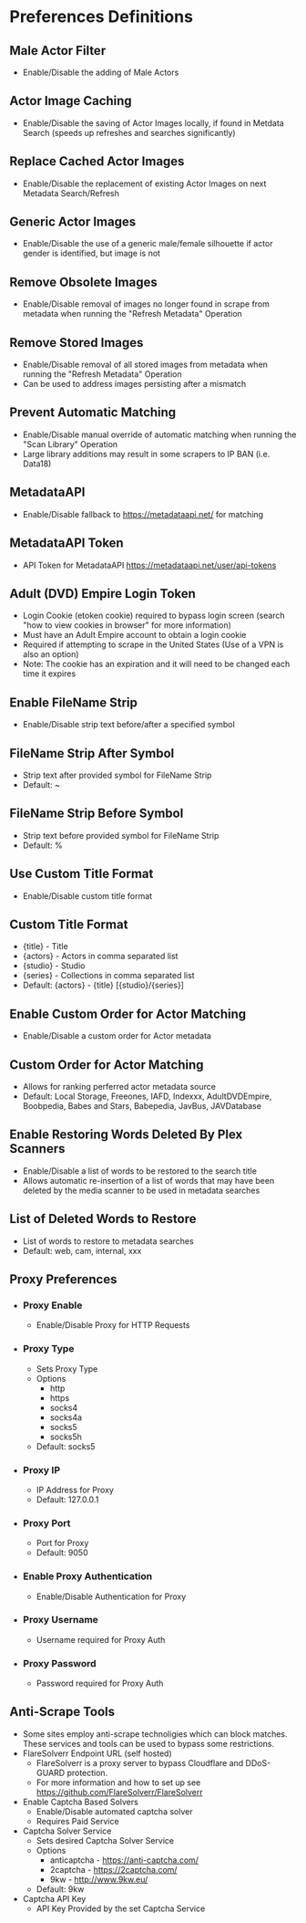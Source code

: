 # Preferences Definitions

## Male Actor Filter
 - Enable/Disable the adding of Male Actors

## Actor Image Caching
 - Enable/Disable the saving of Actor Images locally, if found in Metdata Search (speeds up refreshes and searches significantly)

## Replace Cached Actor Images
 - Enable/Disable the replacement of existing Actor Images on next Metadata Search/Refresh

## Generic Actor Images
 - Enable/Disable the use of a generic male/female silhouette if actor gender is identified, but image is not

## Remove Obsolete Images
 - Enable/Disable removal of images no longer found in scrape from metadata when running the "Refresh Metadata" Operation

## Remove Stored Images
 - Enable/Disable removal of all stored images from metadata when running the "Refresh Metadata" Operation
 - Can be used to address images persisting after a mismatch

## Prevent Automatic Matching
 - Enable/Disable manual override of automatic matching when running the "Scan Library" Operation
 - Large library additions may result in some scrapers to IP BAN (i.e. Data18)

## MetadataAPI
 - Enable/Disable fallback to https://metadataapi.net/ for matching

## MetadataAPI Token
 - API Token for MetadataAPI https://metadataapi.net/user/api-tokens

## Adult (DVD) Empire Login Token
 - Login Cookie (etoken cookie) required to bypass login screen (search "how to view cookies in browser" for more information)
 - Must have an Adult Empire account to obtain a login cookie
 - Required if attempting to scrape in the United States (Use of a VPN is also an option)
 - Note: The cookie has an expiration and it will need to be changed each time it expires

## Enable FileName Strip
 - Enable/Disable strip text before/after a specified symbol

## FileName Strip After Symbol
 - Strip text after provided symbol for FileName Strip
 - Default: ~

## FileName Strip Before Symbol
 - Strip text before provided symbol for FileName Strip
 - Default: %

## Use Custom Title Format
 - Enable/Disable custom title format

## Custom Title Format
 - {title} - Title
 - {actors} - Actors in comma separated list
 - {studio} - Studio
 - {series} - Collections in comma separated list
 - Default: {actors} - {title} [{studio}/{series}]

## Enable Custom Order for Actor Matching
 - Enable/Disable a custom order for Actor metadata

## Custom Order for Actor Matching
 - Allows for ranking perferred actor metadata source
 - Default: Local Storage, Freeones, IAFD, Indexxx, AdultDVDEmpire, Boobpedia, Babes and Stars, Babepedia, JavBus, JAVDatabase

## Enable Restoring Words Deleted By Plex Scanners
 - Enable/Disable a list of words to be restored to the search title
 - Allows automatic re-insertion of a list of words that may have been deleted by the media scanner to be used in metadata searches

## List of Deleted Words to Restore
 - List of words to restore to metadata searches
 - Default: web, cam, internal, xxx

## Proxy Preferences

 * ### Proxy Enable
   - Enable/Disable Proxy for HTTP Requests

 * ### Proxy Type
   - Sets Proxy Type
   - Options
     - http
     - https
     - socks4
     - socks4a
     - socks5
     - socks5h
   - Default: socks5

 * ### Proxy IP
   - IP Address for Proxy
   - Default: 127.0.0.1

 * ### Proxy Port
   - Port for Proxy
   - Default: 9050

 * ### Enable Proxy Authentication
   - Enable/Disable Authentication for Proxy

 * ### Proxy Username
   - Username required for Proxy Auth

 * ### Proxy Password
   - Password required for Proxy Auth

## Anti-Scrape Tools
 - Some sites employ anti-scrape technoligies which can block matches. These services and tools can be used to bypass some restrictions.
 - FlareSolverr Endpoint URL (self hosted)
   - FlareSolverr is a proxy server to bypass Cloudflare and DDoS-GUARD protection.
   - For more information and how to set up see https://github.com/FlareSolverr/FlareSolverr
 - Enable Captcha Based Solvers
   - Enable/Disable automated captcha solver
   - Requires Paid Service
 - Captcha Solver Service
   - Sets desired Captcha Solver Service
   - Options
     - anticaptcha - https://anti-captcha.com/
     - 2captcha - https://2captcha.com/
     - 9kw - http://www.9kw.eu/
   - Default: 9kw
 - Captcha API Key
   - API Key Provided by the set Captcha Service
